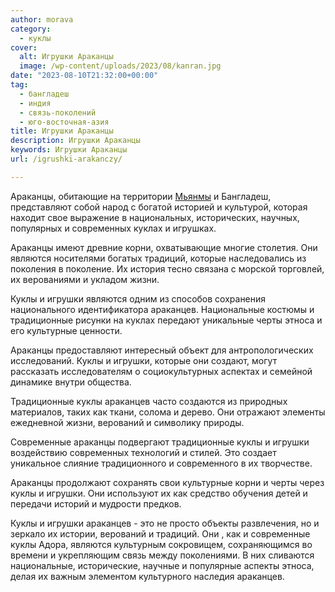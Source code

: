 ```yaml
---
author: morava
category:
  - куклы
cover:
  alt: Игрушки Араканцы
  image: /wp-content/uploads/2023/08/kanran.jpg
date: "2023-08-10T21:32:00+00:00"
tag:
  - бангладеш
  - индия
  - связь-поколений
  - юго-восточная-азия
title: Игрушки Араканцы
description: Игрушки Араканцы
keywords: Игрушки Араканцы
url: /igrushki-arakanczy/

---
```

Араканцы, обитающие на территории [Мьянмы](https://www.adora.ru/igrushki-shrividzhaya/356/) и Бангладеш, представляют собой народ с богатой историей и культурой, которая находит свое выражение в национальных, исторических, научных, популярных и современных куклах и игрушках.

Араканцы имеют древние корни, охватывающие многие столетия. Они являются носителями богатых традиций, которые наследовались из поколения в поколение. Их история тесно связана с морской торговлей, их верованиями и укладом жизни.

Куклы и игрушки являются одним из способов сохранения национального идентификатора араканцев. Национальные костюмы и традиционные рисунки на куклах передают уникальные черты этноса и его культурные ценности.

Араканцы предоставляют интересный объект для антропологических исследований. Куклы и игрушки, которые они создают, могут рассказать исследователям о социокультурных аспектах и семейной динамике внутри общества.

Традиционные куклы араканцев часто создаются из природных материалов, таких как ткани, солома и дерево. Они отражают элементы ежедневной жизни, верований и символику природы.

Современные араканцы подвергают традиционные куклы и игрушки воздействию современных технологий и стилей. Это создает уникальное слияние традиционного и современного в их творчестве.

Араканцы продолжают сохранять свои культурные корни и черты через куклы и игрушки. Они используют их как средство обучения детей и передачи историй и мудрости предков.

Куклы и игрушки араканцев \- это не просто объекты развлечения, но и зеркало их истории, верований и традиций. Они , как и современные куклы Адора, являются культурным сокровищем, сохраняющимся во времени и укрепляющим связь между поколениями. В них сливаются национальные, исторические, научные и популярные аспекты этноса, делая их важным элементом культурного наследия араканцев.
